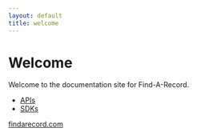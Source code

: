 ```yaml
---
layout: default
title: welcome
---
```


# Welcome

Welcome to the documentation site for Find-A-Record.

* [APIs](/api/index)
* [SDKs](/sdk/index)

[findarecord.com](https://www.findarecord.com)